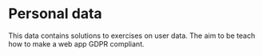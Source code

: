 # Personal data
This data contains solutions to exercises on user data.
The aim to be teach how to make a web app GDPR compliant.